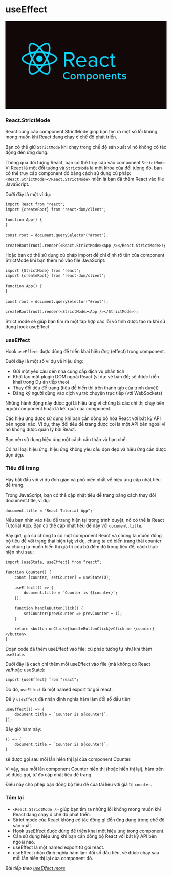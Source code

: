 # useEffect

![Create-HTML-1](images/ss17.jpg) 

### React.StrictMode

React cung cấp component StrictMode giúp bạn tìm ra một số lỗi không mong muốn khi React đang chạy ở chế độ phát triển.

Bạn có thể giữ `StrictMode` khi chạy trong chế độ sản xuất vì nó không có tác động đến ứng dụng.

Thông qua đối tượng React, bạn có thể truy cập vào component `StrictMode`. Vì React là một đối tượng và `StrictMode` là một khóa của đối tượng đó, bạn có thể truy cập component đó bằng cách sử dụng cú pháp: `<React.StrictMode></React.StrictMode>` miễn là bạn đã thêm React vào file JavaScript.

Dưới đây là một ví dụ:

```
import React from "react";
import {createRoot} from "react-dom/client";

function App() {
}

const root = document.querySelector("#root");

createRoot(root).render(<React.StrictMode><App /></React.StrictMode>);
```

Hoặc bạn có thể sử dụng cú pháp import để chỉ định rõ tên của component StrictMode khi bạn thêm nó vào file JavaScript:

```
import {StrictMode} from "react";
import {createRoot} from "react-dom/client";

function App() {
}

const root = document.querySelector("#root");

createRoot(root).render(<StrictMode><App /></StrictMode>);
```

Strict mode sẽ giúp bạn tìm ra một tập hợp các lỗi vô tình được tạo ra khi sử dụng hook useEffect

### useEffect

Hook `useEffect` được dùng để triển khai hiệu ứng (effect) trong component.

Dưới đây là một số ví dụ về hiệu ứng:

- Gửi một yêu cầu đến nhà cung cấp dịch vụ phân tích
- Khởi tạo một plugin DOM ngoài React (ví dụ: vẽ bản đồ; sẽ được triển khai trong Dự án tiếp theo)
- Thay đổi tiêu đề trang (tiêu đề hiển thị trên thanh tab của trình duyệt)
- Đăng ký người dùng vào dịch vụ trò chuyện trực tiếp (với WebSockets)

Những hành động này được gọi là hiệu ứng vì chúng là các chỉ thị chạy bên ngoài component hoặc là kết quả của component.

Các hiệu ứng được sử dụng khi bạn cần đồng bộ hóa React với bất kỳ API bên ngoài nào. Ví dụ, thay đổi tiêu đề trang được coi là một API bên ngoài vì nó không được quản lý bởi React.

Bạn nên sử dụng hiệu ứng một cách cẩn thận và hạn chế.

Có hai loại hiệu ứng: hiệu ứng không yêu cầu dọn dẹp và hiệu ứng cần được dọn dẹp. 

### Tiêu đề trang

Hãy bắt đầu với ví dụ đơn giản và phổ biến nhất về hiệu ứng cập nhật tiêu đề trang.

Trong JavaScript, bạn có thể cập nhật tiêu đề trang bằng cách thay đổi document.title, ví dụ:

```
document.title = "React Tutorial App";
```

Nếu bạn nhìn vào tiêu đề trang hiện tại trong trình duyệt, nó có thể là React Tutorial App. Bạn có thể cập nhật tiêu đề này với `document.title`.

Bây giờ, giả sử chúng ta có một component React và chúng ta muốn đồng bộ tiêu đề với trạng thái hiện tại; ví dụ, chúng ta có biến trạng thái counter và chúng ta muốn hiển thị giá trị của bộ đếm đó trong tiêu đề; cách thực hiện như sau:

```
import {useState, useEffect} from "react";

function Counter() {
    const [counter, setCounter] = useState(0);

    useEffect(() => {
        document.title = `Counter is ${counter}`;
    });

    function handleButtonClick() {
        setCounter(prevCounter => prevCounter + 1);
    }
    
    return <button onClick={handleButtonClick}>Click me {counter}</button>
}
```

Đoạn code đã thêm useEffect vào file; cú pháp tương tự như khi thêm `useState`.

Dưới đây là cách chỉ thêm mỗi useEffect vào file (mà không có React và/hoặc useState):

```
import {useEffect} from "react";
```

Do đó, `useEffect` là một named export từ gói react.

Để ý `useEffect` đã nhận định nghĩa hàm làm đối số đầu tiên:

```
useEffect(() => {
    document.title = `Counter is ${counter}`;
});
```

Bây giờ hàm này:

```
() => {
    document.title = `Counter is ${counter}`;
}
```

sẽ được gọi sau mỗi lần hiển thị lại của component Counter.

Vì vậy, sau mỗi lần component Counter hiển thị (hoặc hiển thị lại), hàm trên sẽ được gọi, từ đó cập nhật tiêu đề trang.

Điều này cho phép bạn đồng bộ tiêu đề của tài liệu với giá trị `counter`.

### Tóm lại

- `<React.StrictMode />` giúp bạn tìm ra những lỗi không mong muốn khi React đang chạy ở chế độ phát triển.
- Strict mode của React không có tác động gì đến ứng dụng trong chế độ sản xuất.
- Hook useEffect được dùng để triển khai một hiệu ứng trong component.
- Cần sử dụng hiệu ứng khi bạn cần đồng bộ React với bất kỳ API bên ngoài nào.
- useEffect là một named export từ gói react.
- useEffect nhận định nghĩa hàm làm đối số đầu tiên, sẽ được chạy sau mỗi lần hiển thị lại của component đó.

*Bài tiếp theo [useEffect more](/lesson/session/session_68_effect_more.md)*